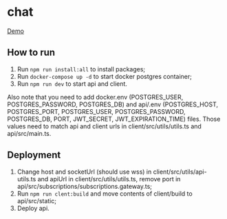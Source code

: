 # chat

[Demo](https://peaceful-river-48954.herokuapp.com)

## How to run

1. Run `npm run install:all` to install packages;
2. Run `docker-compose up -d` to start docker postgres container;
3. Run `npm run dev` to start api and client.

Also note that you need to add docker.env (POSTGRES_USER, POSTGRES_PASSWORD, POSTGRES_DB) and api/.env (POSTGRES_HOST, POSTGRES_PORT, POSTGRES_USER, POSTGRES_PASSWORD, POSTGRES_DB, PORT, JWT_SECRET, JWT_EXPIRATION_TIME) files. Those values need to match api and client urls in client/src/utils/utils.ts and api/src/main.ts.


## Deployment

1. Change host and socketUrl (should use wss) in client/src/utils/api-utils.ts and apiUrl in client/src/utils/utils.ts, remove port in api/src/subscriptions/subscriptions.gateway.ts;
2. Run `npm run clent:build` and move contents of client/build to api/src/static;
3. Deploy api.
